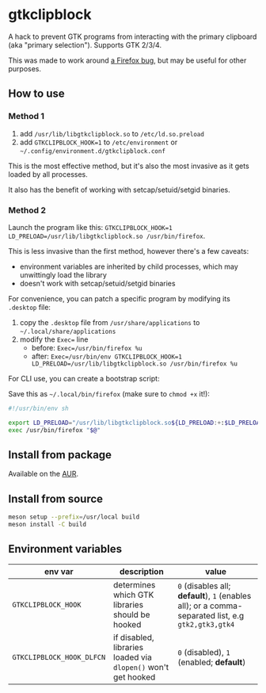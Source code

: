 # gtkclipblock

A hack to prevent GTK programs from interacting with the primary clipboard (aka "primary selection"). Supports GTK 2/3/4.

This was made to work around [a Firefox bug](https://bugzilla.mozilla.org/show_bug.cgi?id=1791417), but may be useful for other purposes.

## How to use

### Method 1

1. add `/usr/lib/libgtkclipblock.so` to `/etc/ld.so.preload`
2. add `GTKCLIPBLOCK_HOOK=1` to `/etc/environment` or `~/.config/environment.d/gtkclipblock.conf`

This is the most effective method, but it's also the most invasive as it gets loaded by all processes.

It also has the benefit of working with setcap/setuid/setgid binaries.

### Method 2

Launch the program like this: `GTKCLIPBLOCK_HOOK=1 LD_PRELOAD=/usr/lib/libgtkclipblock.so /usr/bin/firefox`.

This is less invasive than the first method, however there's a few caveats:

- environment variables are inherited by child processes, which may unwittingly load the library
- doesn't work with setcap/setuid/setgid binaries

For convenience, you can patch a specific program by modifying its `.desktop` file:

1. copy the `.desktop` file from `/usr/share/applications` to `~/.local/share/applications`
2. modify the `Exec=` line
   - before: `Exec=/usr/bin/firefox %u`
   - after: `Exec=/usr/bin/env GTKCLIPBLOCK_HOOK=1 LD_PRELOAD=/usr/lib/libgtkclipblock.so /usr/bin/firefox %u`

For CLI use, you can create a bootstrap script:

Save this as `~/.local/bin/firefox` (make sure to `chmod +x` it!):

```sh
#!/usr/bin/env sh

export LD_PRELOAD="/usr/lib/libgtkclipblock.so${LD_PRELOAD:+:$LD_PRELOAD}"
exec /usr/bin/firefox "$@"
```

## Install from package

Available on the [AUR](https://aur.archlinux.org/packages/gtkclipblock).

## Install from source

```sh
meson setup --prefix=/usr/local build
meson install -C build
```

## Environment variables

| env var                   | description                                                   | value                                                                                               |
| ------------------------- | ------------------------------------------------------------- | --------------------------------------------------------------------------------------------------- |
| `GTKCLIPBLOCK_HOOK`       | determines which GTK libraries should be hooked               | `0` (disables all; **default**), `1` (enables all); or a comma-separated list, e.g `gtk2,gtk3,gtk4` |
| `GTKCLIPBLOCK_HOOK_DLFCN` | if disabled, libraries loaded via `dlopen()` won't get hooked | `0` (disabled), `1` (enabled; **default**)                                                          |
